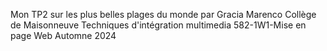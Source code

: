 Mon TP2 sur les plus belles plages du monde par Gracia Marenco 
Collège de Maisonneuve
Techniques d'intégration multimedia 
582-1W1-Mise en page Web
Automne 2024
